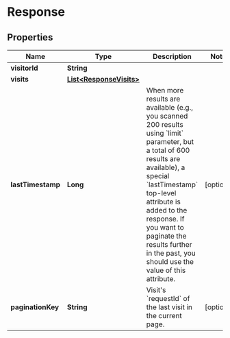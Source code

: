 # Response

## Properties
Name | Type | Description | Notes
------------ | ------------- | ------------- | -------------
**visitorId** | **String** |  | 
**visits** | [**List&lt;ResponseVisits&gt;**](ResponseVisits.md) |  | 
**lastTimestamp** | **Long** | When more results are available (e.g., you scanned 200 results using &#x60;limit&#x60; parameter, but a total of 600 results are available), a special &#x60;lastTimestamp&#x60; top-level attribute is added to the response. If you want to paginate the results further in the past, you should use the value of this attribute. |  [optional]
**paginationKey** | **String** | Visit&#x27;s &#x60;requestId&#x60; of the last visit in the current page. |  [optional]
